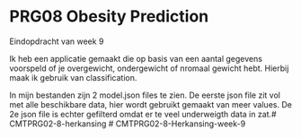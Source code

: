 # PRG08 Obesity Prediction
Eindopdracht van week 9

Ik heb een applicatie gemaakt die op basis van een aantal gegevens voorspeld of je overgewicht, ondergewicht of nromaal gewicht hebt.
Hierbij maak ik gebruik van classification.

In mijn bestanden zijn 2 model.json files te zien.
De eerste json file zit vol met alle beschikbare data, hier wordt gebruikt gemaakt van meer values.
De 2e json file is echter gefilterd omdat er te veel underweigth data in zat.#   C M T P R G 0 2 - 8 - h e r k a n s i n g  
 #   C M T P R G 0 2 - 8 - H e r k a n s i n g - w e e k - 9  
 